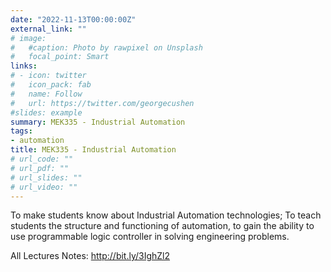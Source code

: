 ```yaml
---
date: "2022-11-13T00:00:00Z"
external_link: ""
# image:
#   #caption: Photo by rawpixel on Unsplash
#   focal_point: Smart
links:
# - icon: twitter
#   icon_pack: fab
#   name: Follow
#   url: https://twitter.com/georgecushen
#slides: example
summary: MEK335 - Industrial Automation
tags:
- automation
title: MEK335 - Industrial Automation
# url_code: ""
# url_pdf: ""
# url_slides: ""
# url_video: ""
---
```

To make students know about Industrial Automation technologies; To teach students the structure and functioning of automation, to gain the ability to use programmable logic controller in solving engineering problems.

All Lectures Notes: http://bit.ly/3IghZl2
